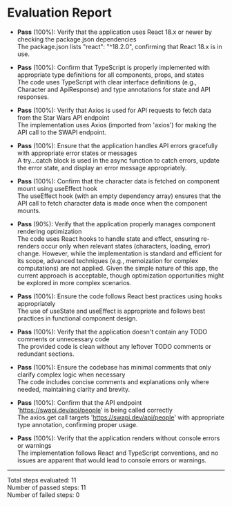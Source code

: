 # Evaluation Report

- **Pass** (100%): Verify that the application uses React 18.x or newer by checking the package.json dependencies  
  The package.json lists "react": "^18.2.0", confirming that React 18.x is in use.

- **Pass** (100%): Confirm that TypeScript is properly implemented with appropriate type definitions for all components, props, and states  
  The code uses TypeScript with clear interface definitions (e.g., Character and ApiResponse) and type annotations for state and API responses.

- **Pass** (100%): Verify that Axios is used for API requests to fetch data from the Star Wars API endpoint  
  The implementation uses Axios (imported from 'axios') for making the API call to the SWAPI endpoint.

- **Pass** (100%): Ensure that the application handles API errors gracefully with appropriate error states or messages  
  A try...catch block is used in the async function to catch errors, update the error state, and display an error message appropriately.

- **Pass** (100%): Confirm that the character data is fetched on component mount using useEffect hook  
  The useEffect hook (with an empty dependency array) ensures that the API call to fetch character data is made once when the component mounts.

- **Pass** (90%): Verify that the application properly manages component rendering optimization  
  The code uses React hooks to handle state and effect, ensuring re-renders occur only when relevant states (characters, loading, error) change. However, while the implementation is standard and efficient for its scope, advanced techniques (e.g., memoization for complex computations) are not applied. Given the simple nature of this app, the current approach is acceptable, though optimization opportunities might be explored in more complex scenarios.

- **Pass** (100%): Ensure the code follows React best practices using hooks appropriately  
  The use of useState and useEffect is appropriate and follows best practices in functional component design.

- **Pass** (100%): Verify that the application doesn't contain any TODO comments or unnecessary code  
  The provided code is clean without any leftover TODO comments or redundant sections.

- **Pass** (100%): Ensure the codebase has minimal comments that only clarify complex logic when necessary  
  The code includes concise comments and explanations only where needed, maintaining clarity and brevity.

- **Pass** (100%): Confirm that the API endpoint 'https://swapi.dev/api/people' is being called correctly  
  The axios.get call targets 'https://swapi.dev/api/people' with appropriate type annotation, confirming proper usage.

- **Pass** (100%): Verify that the application renders without console errors or warnings  
  The implementation follows React and TypeScript conventions, and no issues are apparent that would lead to console errors or warnings.

---

Total steps evaluated: 11  
Number of passed steps: 11  
Number of failed steps: 0